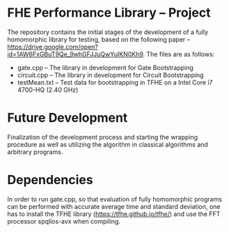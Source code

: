 # FHE Performance Library – Project
The repository contains the initial stages of the development of a fully homomorphic library for testing, based on the following paper – https://drive.google.com/open?id=1AW6FxGBuT9Qe_9whGFJJuQwYuIKN0Kh9.
The files are as follows:
- gate.cpp – The library in development for Gate Bootstrapping
- circuit.cpp – The library in development for Circuit Bootstrapping
- testMean.txt – Test data for bootstrapping in TFHE on a Intel Core i7 4700-HQ (2.40 GHz)
# Future Development
Finalization of the development process and starting the wrapping procedure as well as utilizing the algorithm in classical algorithms and arbitrary programs.
# Dependencies
In order to run gate.cpp, so that evaluation of fully homomorphic programs can be performed with accurate average time and standard deviation, one has to install the TFHE library (https://tfhe.github.io/tfhe/) and use the FFT processor spqlios-avx when compiling.
